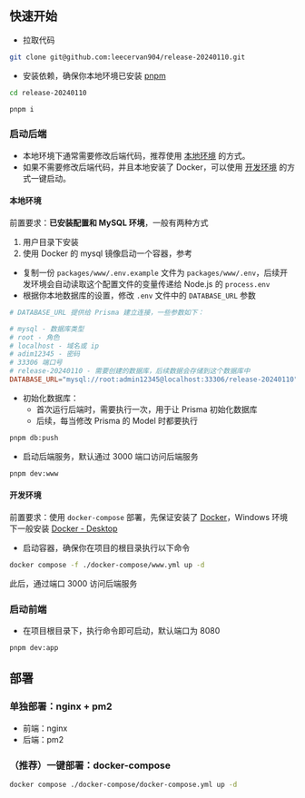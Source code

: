## 快速开始

- 拉取代码
```sh
git clone git@github.com:leecervan904/release-20240110.git
```

- 安装依赖，确保你本地环境已安装 [pnpm](https://pnpm.io/installation)
```sh
cd release-20240110

pnpm i
```


### 启动后端

- 本地环境下通常需要修改后端代码，推荐使用 [本地环境](#本地环境) 的方式。
- 如果不需要修改后端代码，并且本地安装了 Docker，可以使用 [开发环境](#开发环境) 的方式一键启动。


#### 本地环境

前置要求：**已安装配置和 MySQL 环境**，一般有两种方式
1. 用户目录下安装
2. 使用 Docker 的 mysql 镜像启动一个容器，参考


- 复制一份 `packages/www/.env.example` 文件为 `packages/www/.env`，后续开发环境会自动读取这个配置文件的变量传递给 Node.js 的 `process.env`
- 根据你本地数据库的设置，修改 `.env` 文件中的 `DATABASE_URL` 参数
```conf
# DATABASE_URL 提供给 Prisma 建立连接，一些参数如下：

# mysql - 数据库类型
# root - 角色
# localhost - 域名或 ip
# adim12345 - 密码
# 33306 端口号
# release-20240110 - 需要创建的数据库，后续数据会存储到这个数据库中
DATABASE_URL="mysql://root:admin12345@localhost:33306/release-20240110"
```

- 初始化数据库：
  - 首次运行后端时，需要执行一次，用于让 Prisma 初始化数据库
  - 后续，每当修改 Prisma 的 Model 时都要执行
```sh
pnpm db:push
```

- 启动后端服务，默认通过 3000 端口访问后端服务
```sh
pnpm dev:www
```




#### 开发环境


前置要求：使用 `docker-compose` 部署，先保证安装了 [Docker](https://www.docker.com/)，Windows 环境下一般安装 [Docker - Desktop](https://www.docker.com/products/docker-desktop/)

- 启动容器，确保你在项目的根目录执行以下命令
```sh
docker compose -f ./docker-compose/www.yml up -d
```

此后，通过端口 3000 访问后端服务



### 启动前端

- 在项目根目录下，执行命令即可启动，默认端口为 8080
```sh
pnpm dev:app
```



## 部署


### 单独部署：nginx + pm2


- 前端：nginx
- 后端：pm2



### （推荐）一键部署：docker-compose

```sh
docker compose ./docker-compose/docker-compose.yml up -d
```
